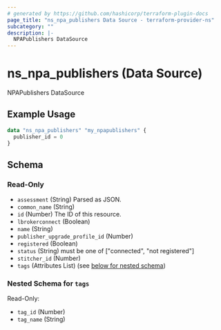 ```yaml
---
# generated by https://github.com/hashicorp/terraform-plugin-docs
page_title: "ns_npa_publishers Data Source - terraform-provider-ns"
subcategory: ""
description: |-
  NPAPublishers DataSource
---
```


# ns_npa_publishers (Data Source)

NPAPublishers DataSource

## Example Usage

```terraform
data "ns_npa_publishers" "my_npapublishers" {
  publisher_id = 0
}
```

<!-- schema generated by tfplugindocs -->
## Schema

### Read-Only

- `assessment` (String) Parsed as JSON.
- `common_name` (String)
- `id` (Number) The ID of this resource.
- `lbrokerconnect` (Boolean)
- `name` (String)
- `publisher_upgrade_profile_id` (Number)
- `registered` (Boolean)
- `status` (String) must be one of ["connected", "not registered"]
- `stitcher_id` (Number)
- `tags` (Attributes List) (see [below for nested schema](#nestedatt--tags))

<a id="nestedatt--tags"></a>
### Nested Schema for `tags`

Read-Only:

- `tag_id` (Number)
- `tag_name` (String)


